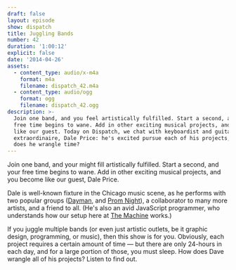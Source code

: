 ```yaml
---
draft: false
layout: episode
show: dispatch
title: Juggling Bands
number: 42
duration: '1:00:12'
explicit: false
date: '2014-04-26'
assets:
  - content_type: audio/x-m4a
    format: m4a
    filename: dispatch_42.m4a
  - content_type: audio/ogg
    format: ogg
    filename: dispatch_42.ogg
description: >-
  Join one band, and you feel artistically fulfilled. Start a second, and your
  free time begins to wane. Add in other exciting musical projects, and become
  like our guest. Today on Dispatch, we chat with keyboardist and guitarist
  extraordinaire, Dale Price: he's excited pursue each of his projects, but how
  does he wrangle time?
---
```

Join one band, and your might fill artistically fulfilled. Start a second, and your free time begins to wane. Add in other exciting musical projects, and you become like our guest, Dale Price.

Dale is well-known fixture in the Chicago music scene, as he performs with two popular groups ([Dayman](https://www.facebook.com/daymanchicago), and [Prom Night](http://www.promnightband.com)), a collaborator to many more artists, and a friend to all. (He's also an avid JavaScript programmer, who understands how our setup here at [The Machine](http://nicholaswyoung.com) works.)

If you juggle multiple bands (or even just artistic outlets, be it graphic design, programming, or music), then this show is for you. Obviously, each project requires a certain amount of time &mdash; but there are only 24-hours in each day, and for a large portion of those, you must sleep. How does Dave wrangle all of his projects? Listen to find out.